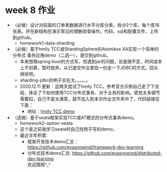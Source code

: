 # week 8 作业

- （必做）设计对前面的订单表数据进行水平分库分表，拆分2个库，每个库16张表。并在新结构在演示常见的增删改查操作。代码、sql和配置文件，上传到github。  
    - homework1-data-sharding
- （必做）基于hmily TCC或ShardingSphere的Atomikos XA实现一个简单的分布式 事务应用demo（二选一），提交到github。
    - 本来想用spring boot的方式写，但遇到jar的问题，总是搞不定，时间成本上不划算，暂时放弃，从已提交作业里找一份走一下JDBC的方式，回头继续吧。
    - sharding-jdbc的例子实在太。。。。。。
    - 2020.12.11 更新：这两天尝试了hmily TCC，参考官方示例自己走了下流程，体会了下如何使用TCC分布式事务、对于业务的影响。感觉太多细节需要扣，自己不是太满意，就不加入到本次作业文件夹中了，代码链接在下面：
      - 地址：[hmily TCC demo](https://github.com/evasnowind/distributed-dev-learning/tree/master/distributed-transaction/hmily-tcc-springcloud-demo)
- （选做）基于seata框架实现TCC或AT模式的分布式事务demo。 
    - homework2-option-seata
    - 这个是之前我学习seata时自己找例子写的demo，
    - 最近半年积累:
        - 框架开发技术demo汇总：https://github.com/evasnowind/framework-dev-learning 
        - 分布式技术demo汇总: https://github.com/evasnowind/distributed-dev-learning  
        欢迎围观^_^